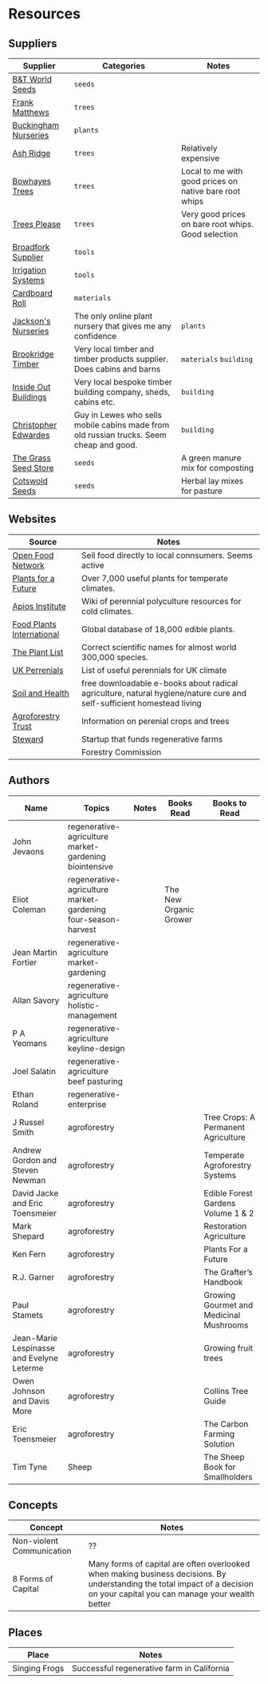# Resources

## Suppliers

| Supplier | Categories | Notes |
|----------|------------|-------|
| [B&T World Seeds](https://b-and-t-world-seeds.com/) | `seeds` | |
| [Frank Matthews](https://www.frankpmatthews.com/) | `trees` | |
| [Buckingham Nurseries](https://www.hedging.co.uk/acatalog/index.html) | `plants` | |
| [Ash Ridge](https://www.ashridgetrees.co.uk) | `trees` | Relatively expensive |
| [Bowhayes Trees](https://www.bowhayestrees.co.uk/) | `trees`  | Local to me with good prices on native bare root whips|
| [Trees Please](https://http://www.treesplease.co.uk/) | `trees` | Very good prices on bare root whips. Good selection |
| [Broadfork Supplier](http://www.blackberrylane.co.uk/broadfork.html) | `tools` | |
| [Irrigation Systems](http://www.access-irrigation.co.uk/) | `tools` | |
| [Cardboard Roll](https://starlightpackaging.co.uk/roll-x-750mm-30-x-75mtr-corrugated-paper/?gclid=Cj0KCQjwqs3rBRCdARIsADe1pfSJDHjhSdZwfBEE_ubhfMD7QD4gKvQKsMXMBlMR3biz3vVoRtDakLEaAjjmEALw_wcB) | `materials` | |
| [Jackson's Nurseries](https://www.jacksonsnurseries.co.uk/) | The only online plant nursery that gives me any confidence | `plants` |
| [Brookridge Timber](https://brookridgegroup.co.uk/) | Very local timber and timber products supplier. Does cabins and barns | `materials` `building` |
| [Inside Out Buildings](https://www.insideoutbuildings.co.uk/) | Very local bespoke timber building company, sheds, cabins etc. | `building` |
| [Christopher Edwardes](https://m.facebook.com/christopher.edwardes?fref=nf) | Guy in Lewes who sells mobile cabins made from old russian trucks. Seem cheap and good. | `building` |
| [The Grass Seed Store](https://www.thegrassseedstore.co.uk/supplier/green-manure/cut-compost/) | `seeds` | A green manure mix for composting | 
| [Cotswold Seeds](https://www.cotswoldseeds.com/) | `seeds` | Herbal lay mixes for pasture

## Websites

| Source | Notes |
|--------|-------|
| [Open Food Network](https://openfoodnetwork.org.uk/) | Sell food directly to local connsumers. Seems active |
| [Plants for a Future](https://pfaf.org/user/Default.aspx) | Over 7,000 useful plants for temperate climates. |
| [Apios Institute](https://apiosinstitute.org) | Wiki of perennial polyculture resources for cold climates. |
| [Food Plants International](http://foodplantsinternational.com/) | Global database of 18,000 edible plants. |
| [The Plant List](http://www.theplantlist.org/) | Correct scientific names for almost world 300,000 species. |
| [UK Perrenials](https://drive.google.com/file/d/1ywyYtJyxDJgiuitNdb93JvJ4xKX73Zsk/view?usp=sharing) | List of useful perennials for UK climate |
| [Soil and Health](https://soilandhealth.org/) | free downloadable e-books about radical agriculture, natural hygiene/nature cure and self-sufficient homestead living |
| [Agroforestry Trust](https://www.agroforestry.co.uk/) | Information on perenial crops and trees |
| [Steward](https://gosteward.com) | Startup that funds regenerative farms |
| [](https://www.forestergis.com/Apps/MapBrowser/) | Forestry Commission 

## Authors

| Name | Topics | Notes | Books Read | Books to Read |
|------|--------|-------|------------|---------------|
| John Jevaons | regenerative-agriculture market-gardening biointensive | | | |
| Eliot Coleman | regenerative-agriculture market-gardening four-season-harvest | | The New Organic Grower | |
| Jean Martin Fortier | regenerative-agriculture market-gardening | | |
| Allan Savory | regenerative-agriculture holistic-management | | |
| P A Yeomans | regenerative-agriculture keyline-design | | |
| Joel Salatin | regenerative-agriculture beef pasturing | | |
| Ethan Roland | regenerative-enterprise | | |
| J Russel Smith | agroforestry | | | Tree Crops: A Permanent Agriculture |
| Andrew Gordon and Steven Newman | agroforestry | | | Temperate Agroforestry Systems |
| David Jacke and Eric Toensmeier | agroforestry | | | Edible Forest Gardens Volume 1 & 2 |
| Mark Shepard | agroforestry | | | Restoration Agriculture |
| Ken Fern | agroforestry | | | Plants For a Future |
| R.J. Garner | agroforestry | | | The Grafter’s Handbook |
| Paul Stamets | agroforestry | | | Growing Gourmet and Medicinal Mushrooms |
| Jean-Marie Lespinasse and Evelyne Leterme | agroforestry | | | Growing fruit trees |
| Owen Johnson and Davis More | agroforestry | | | Collins Tree Guide |
| Eric Toensmeier | agroforestry | | | The Carbon Farming Solution |
| Tim Tyne | Sheep | | | The Sheep Book for Smallholders |

## Concepts

| Concept | Notes |
|---------|-------|
| Non-violent Communication | ?? |
| 8 Forms of Capital | Many forms of capital are often overlooked when making business decisions. By understanding the total impact of a decision on your capital you can manage your wealth better |

## Places

| Place | Notes |
|-------|-------|
| Singing Frogs | Successful regenerative farm in California |



